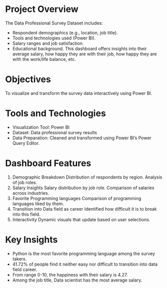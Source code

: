 # Project Overview
The Data Professional Survey Dataset includes:
- Respondent demographics (e.g., location, job title).
- Tools and technologies used (Power BI).
- Salary ranges and job satisfaction.
- Educational background.
This dashboard offers insights into their average salary, how happy they are with their job, how happy they are with the work/life balance, etc.
# Objectives
To visualize and transform the survey data interactively using Power BI.
# Tools and Technologies
- Visualization Tool: Power BI
- Dataset: Data professional survey results
- Data Preparation: Cleaned and transformed using Power BI’s Power Query Editor.
# Dashboard Features
1. Demographic Breakdown
Distribution of respondents by region.
Analysis of job roles.
2. Salary Insights
Salary distribution by job role.
Comparison of salaries across industries.
3. Favorite Programming languages
Comparison of programming languages liked by them.
4. Transition into Data field as career
Identified how difficult it is to break into this field. 
5. Interactivity
Dynamic visuals that update based on user selections.
# Key Insights
- Python is the most favorite programming language among the survey takers.
- 41.72% of people find it neither easy nor difficult to transition into data field career.
- From range 0-10, the happiness with their salary is 4.27.
- Among the job title, Data scientist has the most average salary.

